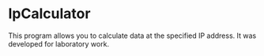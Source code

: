 # IpCalculator
 This program allows you to calculate data at the specified IP address. It was developed for laboratory work.
